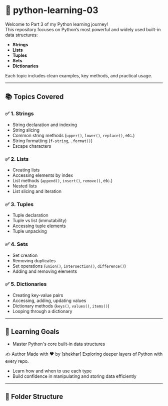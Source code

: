 # 🐍 python-learning-03

Welcome to Part 3 of my Python learning journey!  
This repository focuses on Python’s most powerful and widely used built-in data structures:

- **Strings**
- **Lists**
- **Tuples**
- **Sets**
- **Dictionaries**

Each topic includes clean examples, key methods, and practical usage.

---

## 📚 Topics Covered

### ✅ 1. Strings
- String declaration and indexing
- String slicing
- Common string methods (`upper()`, `lower()`, `replace()`, etc.)
- String formatting (`f-string`, `.format()`)
- Escape characters

### ✅ 2. Lists
- Creating lists
- Accessing elements by index
- List methods (`append()`, `insert()`, `remove()`, etc.)
- Nested lists
- List slicing and iteration

### ✅ 3. Tuples
- Tuple declaration
- Tuple vs list (immutability)
- Accessing tuple elements
- Tuple unpacking

### ✅ 4. Sets
- Set creation
- Removing duplicates
- Set operations (`union()`, `intersection()`, `difference()`)
- Adding and removing elements

### ✅ 5. Dictionaries
- Creating key-value pairs
- Accessing, adding, updating values
- Dictionary methods (`keys()`, `values()`, `items()`)
- Looping through a dictionary

---

## 🎯 Learning Goals

- Master Python's core built-in data structures


✍️ Author
Made with ❤️ by [shekhar]
Exploring deeper layers of Python with every repo.
- Learn how and when to use each type
- Build confidence in manipulating and storing data efficiently

---

## 📁 Folder Structure

